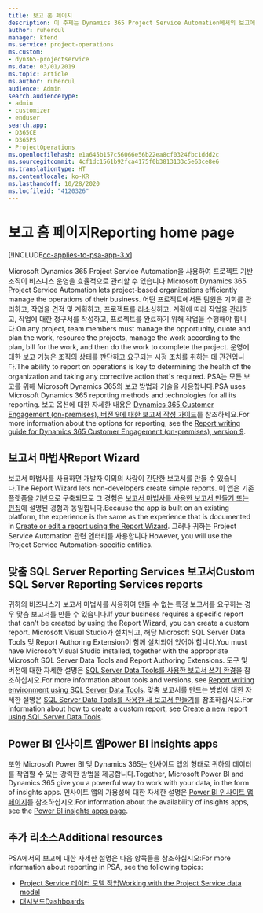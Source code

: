 ```yaml
---
title: 보고 홈 페이지
description: 이 주제는 Dynamics 365 Project Service Automation에서의 보고에 대한 정보를 제공합니다.
author: ruhercul
manager: kfend
ms.service: project-operations
ms.custom:
- dyn365-projectservice
ms.date: 03/01/2019
ms.topic: article
ms.author: ruhercul
audience: Admin
search.audienceType:
- admin
- customizer
- enduser
search.app:
- D365CE
- D365PS
- ProjectOperations
ms.openlocfilehash: e1a645b157c56066e56b22ea8cf0324fbc1ddd2c
ms.sourcegitcommit: 4cf1dc1561b92fca4175f0b3813133c5e63ce8e6
ms.translationtype: HT
ms.contentlocale: ko-KR
ms.lasthandoff: 10/28/2020
ms.locfileid: "4120326"
---
```

# <a name="reporting-home-page"></a><span data-ttu-id="f53ee-103">보고 홈 페이지</span><span class="sxs-lookup"><span data-stu-id="f53ee-103">Reporting home page</span></span>

[!INCLUDE[cc-applies-to-psa-app-3.x](../includes/cc-applies-to-psa-app-3x.md)]

<span data-ttu-id="f53ee-104">Microsoft Dynamics 365 Project Service Automation을 사용하여 프로젝트 기반 조직이 비즈니스 운영을 효율적으로 관리할 수 있습니다.</span><span class="sxs-lookup"><span data-stu-id="f53ee-104">Microsoft Dynamics 365 Project Service Automation lets project-based organizations efficiently manage the operations of their business.</span></span> <span data-ttu-id="f53ee-105">어떤 프로젝트에서든 팀원은 기회를 관리하고, 작업을 견적 및 계획하고, 프로젝트를 리소싱하고, 계획에 따라 작업을 관리하고, 작업에 대한 청구서를 작성하고, 프로젝트를 완료하기 위해 작업을 수행해야 합니다.</span><span class="sxs-lookup"><span data-stu-id="f53ee-105">On any project, team members must manage the opportunity, quote and plan the work, resource the projects, manage the work according to the plan, bill for the work, and then do the work to complete the project.</span></span> <span data-ttu-id="f53ee-106">운영에 대한 보고 기능은 조직의 상태를 판단하고 요구되는 시정 조치를 취하는 데 관건입니다.</span><span class="sxs-lookup"><span data-stu-id="f53ee-106">The ability to report on operations is key to determining the health of the organization and taking any corrective action that's required.</span></span> <span data-ttu-id="f53ee-107">PSA는 모든 보고를 위해 Microsoft Dynamics 365의 보고 방법과 기술을 사용합니다.</span><span class="sxs-lookup"><span data-stu-id="f53ee-107">PSA uses Microsoft Dynamics 365 reporting methods and technologies for all its reporting.</span></span> <span data-ttu-id="f53ee-108">보고 옵션에 대한 자세한 내용은 [Dynamics 365 Customer Engagement (on-premises), 버전 9에 대한 보고서 작성 가이드](https://docs.microsoft.com/dynamics365/customerengagement/on-premises/analytics/reporting-analytics-with-dynamics-365)를 참조하세요.</span><span class="sxs-lookup"><span data-stu-id="f53ee-108">For more information about the options for reporting, see the [Report writing guide for Dynamics 365 Customer Engagement (on-premises), version 9](https://docs.microsoft.com/dynamics365/customerengagement/on-premises/analytics/reporting-analytics-with-dynamics-365).</span></span>

## <a name="report-wizard"></a><span data-ttu-id="f53ee-109">보고서 마법사</span><span class="sxs-lookup"><span data-stu-id="f53ee-109">Report Wizard</span></span>

<span data-ttu-id="f53ee-110">보고서 마법사를 사용하면 개발자 이외의 사람이 간단한 보고서를 만들 수 있습니다.</span><span class="sxs-lookup"><span data-stu-id="f53ee-110">The Report Wizard lets non-developers create simple reports.</span></span> <span data-ttu-id="f53ee-111">이 앱은 기존 플랫폼을 기반으로 구축되므로 그 경험은 [보고서 마법사를 사용한 보고서 만들기 또는 편집](https://docs.microsoft.com/dynamics365/customerengagement/on-premises/basics/create-edit-copy-report-wizard)에 설명된 경험과 동일합니다.</span><span class="sxs-lookup"><span data-stu-id="f53ee-111">Because the app is built on an existing platform, the experience is the same as the experience that is documented in [Create or edit a report using the Report Wizard](https://docs.microsoft.com/dynamics365/customerengagement/on-premises/basics/create-edit-copy-report-wizard).</span></span> <span data-ttu-id="f53ee-112">그러나 귀하는 Project Service Automation 관련 엔터티를 사용합니다.</span><span class="sxs-lookup"><span data-stu-id="f53ee-112">However, you will use the Project Service Automation-specific entities.</span></span>

## <a name="custom-sql-server-reporting-services-reports"></a><span data-ttu-id="f53ee-113">맞춤 SQL Server Reporting Services 보고서</span><span class="sxs-lookup"><span data-stu-id="f53ee-113">Custom SQL Server Reporting Services reports</span></span>

<span data-ttu-id="f53ee-114">귀하의 비즈니스가 보고서 마법사를 사용하여 만들 수 없는 특정 보고서를 요구하는 경우 맞춤 보고서를 만들 수 있습니다.</span><span class="sxs-lookup"><span data-stu-id="f53ee-114">If your business requires a specific report that can't be created by using the Report Wizard, you can create a custom report.</span></span> <span data-ttu-id="f53ee-115">Microsoft Visual Studio가 설치되고, 해당 Microsoft SQL Server Data Tools 및 Report Authoring Extension이 함께 설치되어 있어야 합니다.</span><span class="sxs-lookup"><span data-stu-id="f53ee-115">You must have Microsoft Visual Studio installed, together with the appropriate Microsoft SQL Server Data Tools and Report Authoring Extensions.</span></span> <span data-ttu-id="f53ee-116">도구 및 버전에 대한 자세한 설명은 [SQL Server Data Tools를 사용한 보고서 쓰기 환경](https://docs.microsoft.com/dynamics365/customerengagement/on-premises/analytics/report-writing-environment-using-sql-server-data-tools)을 참조하십시오.</span><span class="sxs-lookup"><span data-stu-id="f53ee-116">For more information about tools and versions, see [Report writing environment using SQL Server Data Tools](https://docs.microsoft.com/dynamics365/customerengagement/on-premises/analytics/report-writing-environment-using-sql-server-data-tools).</span></span> <span data-ttu-id="f53ee-117">맞춤 보고서를 만드는 방법에 대한 자세한 설명은 [SQL Server Data Tools를 사용한 새 보고서 만들기](https://docs.microsoft.com/dynamics365/customerengagement/on-premises/analytics/create-a-new-report-using-sql-server-data-tools)를 참조하십시오.</span><span class="sxs-lookup"><span data-stu-id="f53ee-117">For information about how to create a custom report, see [Create a new report using SQL Server Data Tools](https://docs.microsoft.com/dynamics365/customerengagement/on-premises/analytics/create-a-new-report-using-sql-server-data-tools).</span></span>

## <a name="power-bi-insights-apps"></a><span data-ttu-id="f53ee-118">Power BI 인사이트 앱</span><span class="sxs-lookup"><span data-stu-id="f53ee-118">Power BI insights apps</span></span>

<span data-ttu-id="f53ee-119">또한 Microsoft Power BI 및 Dynamics 365는 인사이트 앱의 형태로 귀하의 데이터를 작업할 수 있는 강력한 방법을 제공합니다.</span><span class="sxs-lookup"><span data-stu-id="f53ee-119">Together, Microsoft Power BI and Dynamics 365 give you a powerful way to work with your data, in the form of insights apps.</span></span> <span data-ttu-id="f53ee-120">인사이트 앱의 가용성에 대한 자세한 설명은 [Power BI 인사이트 앱 페이지](https://powerbi.microsoft.com/power-bi-insights-apps/)를 참조하십시오.</span><span class="sxs-lookup"><span data-stu-id="f53ee-120">For information about the availability of insights apps, see the [Power BI insights apps page](https://powerbi.microsoft.com/power-bi-insights-apps/).</span></span>


## <a name="additional-resources"></a><span data-ttu-id="f53ee-121">추가 리소스</span><span class="sxs-lookup"><span data-stu-id="f53ee-121">Additional resources</span></span>
<span data-ttu-id="f53ee-122">PSA에서의 보고에 대한 자세한 설명은 다음 항목들을 참조하십시오:</span><span class="sxs-lookup"><span data-stu-id="f53ee-122">For more information about reporting in PSA, see the following topics:</span></span>

- [<span data-ttu-id="f53ee-123">Project Service 데이터 모델 작업</span><span class="sxs-lookup"><span data-stu-id="f53ee-123">Working with the Project Service data model</span></span>](reports-working-project-service-data-model.md)
- [<span data-ttu-id="f53ee-124">대시보드</span><span class="sxs-lookup"><span data-stu-id="f53ee-124">Dashboards</span></span>](reports-dashboards.md)

